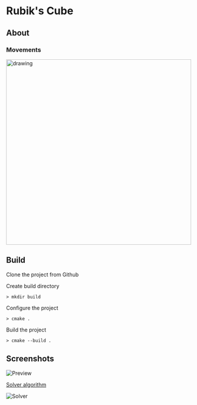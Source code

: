 # Rubik's Cube

## About
### Movements
<img src="https://user-images.githubusercontent.com/52789278/223913260-f13b5d59-1951-4aae-955e-d03fc17b4d2d.png" alt="drawing" width="500"/>

## Build
Clone the project from Github

Create build directory

```
> mkdir build
```

Configure the project

```
> cmake .
```

Build the project
```
> cmake --build .
```
## Screenshots

![Preview](https://user-images.githubusercontent.com/52789278/223912468-3dd78813-bb1c-48d0-94b2-880cb0cbaa4e.gif)

[Solver algorithm](https://github.com/Rubenmp/Rubik)

![Solver](https://user-images.githubusercontent.com/52789278/223912260-44619bbc-5b7f-4dd6-b24d-afcac884c2c2.gif)
